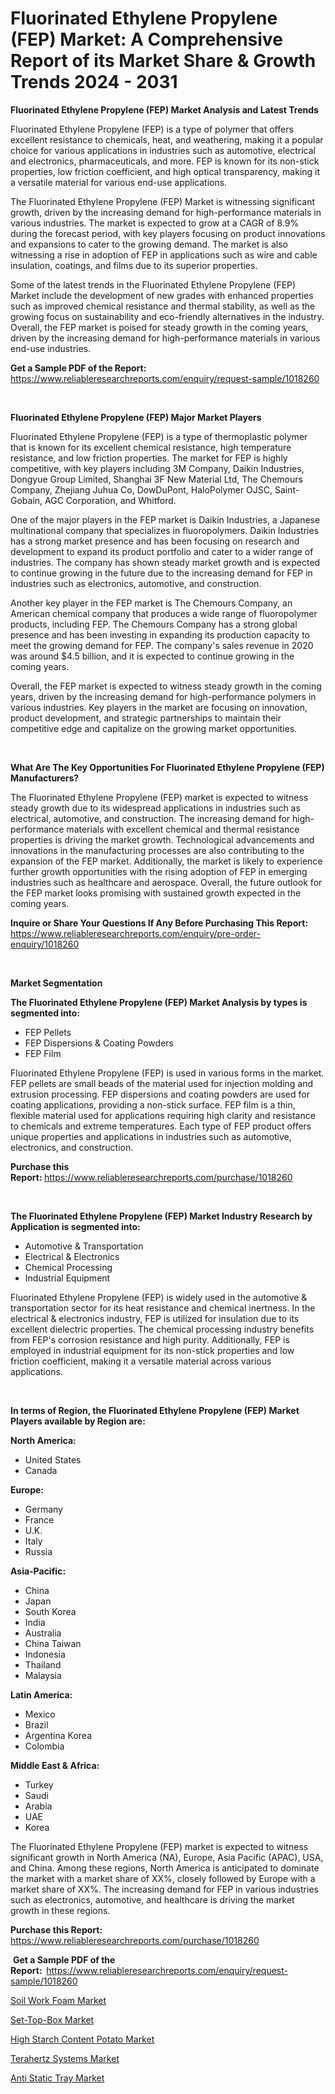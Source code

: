 <p><h1>Fluorinated Ethylene Propylene (FEP) Market: A Comprehensive Report of its Market Share & Growth Trends 2024 - 2031</h1></p><p><strong>Fluorinated Ethylene Propylene (FEP) Market Analysis and Latest Trends</strong></p>
<p><p>Fluorinated Ethylene Propylene (FEP) is a type of polymer that offers excellent resistance to chemicals, heat, and weathering, making it a popular choice for various applications in industries such as automotive, electrical and electronics, pharmaceuticals, and more. FEP is known for its non-stick properties, low friction coefficient, and high optical transparency, making it a versatile material for various end-use applications.</p><p>The Fluorinated Ethylene Propylene (FEP) Market is witnessing significant growth, driven by the increasing demand for high-performance materials in various industries. The market is expected to grow at a CAGR of 8.9% during the forecast period, with key players focusing on product innovations and expansions to cater to the growing demand. The market is also witnessing a rise in adoption of FEP in applications such as wire and cable insulation, coatings, and films due to its superior properties.</p><p>Some of the latest trends in the Fluorinated Ethylene Propylene (FEP) Market include the development of new grades with enhanced properties such as improved chemical resistance and thermal stability, as well as the growing focus on sustainability and eco-friendly alternatives in the industry. Overall, the FEP market is poised for steady growth in the coming years, driven by the increasing demand for high-performance materials in various end-use industries.</p></p>
<p><strong>Get a Sample PDF of the Report:&nbsp;</strong> <a href="https://www.reliableresearchreports.com/enquiry/request-sample/1018260">https://www.reliableresearchreports.com/enquiry/request-sample/1018260</a></p>
<p>&nbsp;</p>
<p><strong>Fluorinated Ethylene Propylene (FEP) Major Market Players</strong></p>
<p><p>Fluorinated Ethylene Propylene (FEP) is a type of thermoplastic polymer that is known for its excellent chemical resistance, high temperature resistance, and low friction properties. The market for FEP is highly competitive, with key players including 3M Company, Daikin Industries, Dongyue Group Limited, Shanghai 3F New Material Ltd, The Chemours Company, Zhejiang Juhua Co, DowDuPont, HaloPolymer OJSC, Saint-Gobain, AGC Corporation, and Whitford.</p><p>One of the major players in the FEP market is Daikin Industries, a Japanese multinational company that specializes in fluoropolymers. Daikin Industries has a strong market presence and has been focusing on research and development to expand its product portfolio and cater to a wider range of industries. The company has shown steady market growth and is expected to continue growing in the future due to the increasing demand for FEP in industries such as electronics, automotive, and construction.</p><p>Another key player in the FEP market is The Chemours Company, an American chemical company that produces a wide range of fluoropolymer products, including FEP. The Chemours Company has a strong global presence and has been investing in expanding its production capacity to meet the growing demand for FEP. The company's sales revenue in 2020 was around $4.5 billion, and it is expected to continue growing in the coming years.</p><p>Overall, the FEP market is expected to witness steady growth in the coming years, driven by the increasing demand for high-performance polymers in various industries. Key players in the market are focusing on innovation, product development, and strategic partnerships to maintain their competitive edge and capitalize on the growing market opportunities.</p></p>
<p>&nbsp;</p>
<p><strong>What Are The Key Opportunities For Fluorinated Ethylene Propylene (FEP) Manufacturers?</strong></p>
<p><p>The Fluorinated Ethylene Propylene (FEP) market is expected to witness steady growth due to its widespread applications in industries such as electrical, automotive, and construction. The increasing demand for high-performance materials with excellent chemical and thermal resistance properties is driving the market growth. Technological advancements and innovations in the manufacturing processes are also contributing to the expansion of the FEP market. Additionally, the market is likely to experience further growth opportunities with the rising adoption of FEP in emerging industries such as healthcare and aerospace. Overall, the future outlook for the FEP market looks promising with sustained growth expected in the coming years.</p></p>
<p><strong>Inquire or Share Your Questions If Any Before Purchasing This Report:</strong> <a href="https://www.reliableresearchreports.com/enquiry/pre-order-enquiry/1018260">https://www.reliableresearchreports.com/enquiry/pre-order-enquiry/1018260</a></p>
<p>&nbsp;</p>
<p><strong>Market Segmentation</strong></p>
<p><strong>The Fluorinated Ethylene Propylene (FEP) Market Analysis by types is segmented into:</strong></p>
<p><ul><li>FEP Pellets</li><li>FEP Dispersions & Coating Powders</li><li>FEP Film</li></ul></p>
<p><p>Fluorinated Ethylene Propylene (FEP) is used in various forms in the market. FEP pellets are small beads of the material used for injection molding and extrusion processing. FEP dispersions and coating powders are used for coating applications, providing a non-stick surface. FEP film is a thin, flexible material used for applications requiring high clarity and resistance to chemicals and extreme temperatures. Each type of FEP product offers unique properties and applications in industries such as automotive, electronics, and construction.</p></p>
<p><strong>Purchase this Report:&nbsp;</strong><a href="https://www.reliableresearchreports.com/purchase/1018260">https://www.reliableresearchreports.com/purchase/1018260</a></p>
<p>&nbsp;</p>
<p><strong>The Fluorinated Ethylene Propylene (FEP) Market Industry Research by Application is segmented into:</strong></p>
<p><ul><li>Automotive & Transportation</li><li>Electrical & Electronics</li><li>Chemical Processing</li><li>Industrial Equipment</li></ul></p>
<p><p>Fluorinated Ethylene Propylene (FEP) is widely used in the automotive & transportation sector for its heat resistance and chemical inertness. In the electrical & electronics industry, FEP is utilized for insulation due to its excellent dielectric properties. The chemical processing industry benefits from FEP's corrosion resistance and high purity. Additionally, FEP is employed in industrial equipment for its non-stick properties and low friction coefficient, making it a versatile material across various applications.</p></p>
<p>&nbsp;</p>
<p><strong>In terms of Region, the Fluorinated Ethylene Propylene (FEP) Market Players available by Region are:</strong></p>
<p>
    <p> <strong> North America: </strong>
        <ul>
            <li>United States</li>
            <li>Canada</li>
        </ul>
        </p> 
    <p> <strong> Europe: </strong>
        <ul>
            <li>Germany</li>
            <li>France</li>
            <li>U.K.</li>
            <li>Italy</li>
            <li>Russia</li>
        </ul>
        </p> 
    <p> <strong> Asia-Pacific: </strong>
        <ul>
            <li>China</li>
            <li>Japan</li>
            <li>South Korea</li>
            <li>India</li>
            <li>Australia</li>
            <li>China Taiwan</li>
            <li>Indonesia</li>
            <li>Thailand</li>
            <li>Malaysia</li>
        </ul>
        </p> 
    <p> <strong> Latin America: </strong>
        <ul>
            <li>Mexico</li>
            <li>Brazil</li>
            <li>Argentina Korea</li>
            <li>Colombia</li>
        </ul>
        </p> 
    <p> <strong> Middle East & Africa: </strong>
        <ul>
            <li>Turkey</li>
            <li>Saudi</li>
            <li>Arabia</li>
            <li>UAE</li>
            <li>Korea</li>
        </ul>
    </p>
    </p>
<p><p>The Fluorinated Ethylene Propylene (FEP) market is expected to witness significant growth in North America (NA), Europe, Asia Pacific (APAC), USA, and China. Among these regions, North America is anticipated to dominate the market with a market share of XX%, closely followed by Europe with a market share of XX%. The increasing demand for FEP in various industries such as electronics, automotive, and healthcare is driving the market growth in these regions.</p></p>
<p><strong>Purchase this Report: </strong><a href="https://www.reliableresearchreports.com/purchase/1018260">https://www.reliableresearchreports.com/purchase/1018260</a></p>
<p>&nbsp;<strong>Get a Sample PDF of the Report:&nbsp;&nbsp;</strong><a href="https://www.reliableresearchreports.com/enquiry/request-sample/1018260">https://www.reliableresearchreports.com/enquiry/request-sample/1018260</a></p>
<p><strong></strong></p>
<p><p><a href="https://issuu.com/reportprime-2/docs/soil-work-foam-market-size-2030.pptx">Soil Work Foam Market</a></p><p><a href="https://github.com/wusalecollins540tpqoz/Market-Research-Report-List-1/blob/main/set-top-box-market.md">Set-Top-Box Market</a></p><p><a href="https://issuu.com/reportprime-2/docs/high-starch-content-potato-market-size-2030.pptx">High Starch Content Potato Market</a></p><p><a href="https://medium.com/@merrittrice2023/terahertz-systems-market-size-and-market-trends-complete-industry-overview-2024-to-2031-41673d07e3f2">Terahertz Systems Market</a></p><p><a href="https://medium.com/@merrittrice2023/anti-static-tray-market-outlook-industry-overview-and-forecast-2024-to-2031-7c4765cec445">Anti Static Tray Market</a></p></p>